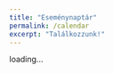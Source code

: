 ```yaml
---
title: "Eseménynaptár"
permalink: /calendar
excerpt: "Találkozzunk!"
---
```


<link href='../lib/fullcalendar.min.css' rel='stylesheet' />
<link href='../lib/fullcalendar.print.min.css' rel='stylesheet' media='print' />
<script src='../lib/moment.min.js'></script>
<script src='../lib/jquery.min.js'></script>
<script src='../lib/fullcalendar.min.js'></script>
<script src='../lib/gcal.min.js'></script>
<script>

  $(document).ready(function() {

    $('#calendar').fullCalendar({

      header: {
        left: 'prev,next today',
        center: 'title',
        right: 'month,listYear'
      },

      displayEventTime: false, // don't show the time column in list view

      // To make your own Google API key, follow the directions here:
      // http://fullcalendar.io/docs/google_calendar/
      googleCalendarApiKey: 'nG0t2D0x79B-DoBs1sTbw6PX',

      events: 'du05dgqv9ibe041aokilbh3pnk@group.calendar.google.com',

      eventClick: function(event) {
        // opens events in a popup window
        window.open(event.url, 'gcalevent', 'width=700,height=600');
        return false;
      },

      loading: function(bool) {
        $('#loading').toggle(bool);
      }

    });

  });

</script>
<style>

  body {
    margin: 40px 10px;
    padding: 0;
    font-family: "Lucida Grande",Helvetica,Arial,Verdana,sans-serif;
    font-size: 14px;
  }

  #loading {
    display: none;
    position: absolute;
    top: 10px;
    right: 10px;
  }

  #calendar {
    max-width: 900px;
    margin: 0 auto;
  }

</style>

  <div id='loading'>loading...</div>

  <div id='calendar'></div>
